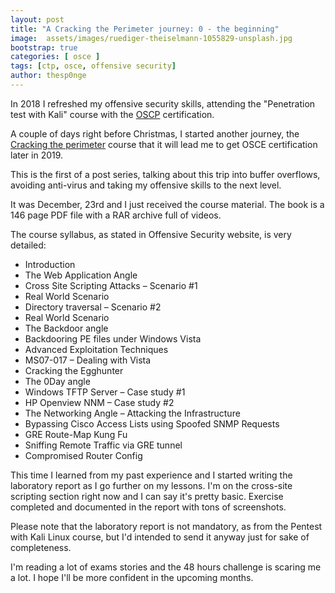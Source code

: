 ```yaml
---
layout: post
title: "A Cracking the Perimeter journey: 0 - the beginning"
image:  assets/images/ruediger-theiselmann-1055829-unsplash.jpg
bootstrap: true
categories: [ osce ]
tags: [ctp, osce, offensive security]
author: thesp0nge
---
```


In 2018 I refreshed my offensive security skills, attending the "Penetration
test with Kali" course with the
[OSCP](https://www.offensive-security.com/information-security-certifications/oscp-offensive-security-certified-professional)
certification.

A couple of days right before Christmas, I started another journey, the
[Cracking the
perimeter](https://www.offensive-security.com/information-security-training/cracking-the-perimeter/)
course that it will lead me to get OSCE certification later in 2019.

This is the first of a post series, talking about this trip into buffer
overflows, avoiding anti-virus and taking my offensive skills to the next
level.

It was December, 23rd and I just received the course material. The book is a
146 page PDF file with a RAR archive full of videos.

The course syllabus, as stated in Offensive Security website, is very detailed:

* Introduction
* The Web Application Angle
* Cross Site Scripting Attacks – Scenario #1
* Real World Scenario
* Directory traversal – Scenario #2
* Real World Scenario
* The Backdoor angle
* Backdooring PE files under Windows Vista
* Advanced Exploitation Techniques
* MS07-017 – Dealing with Vista
* Cracking the Egghunter
* The 0Day angle
* Windows TFTP Server – Case study #1
* HP Openview NNM – Case study #2
* The Networking Angle – Attacking the Infrastructure
* Bypassing Cisco Access Lists using Spoofed SNMP Requests
* GRE Route-Map Kung Fu
* Sniffing Remote Traffic via GRE tunnel
* Compromised Router Config

This time I learned from my past experience and I started writing the
laboratory report as I go further on my lessons. I'm on the cross-site
scripting section right now and I can say it's pretty basic. Exercise completed
and documented in the report with tons of screenshots.

Please note that the laboratory report is not mandatory, as from the Pentest
with Kali Linux course, but I'd intended to send it anyway just for sake of
completeness.

I'm reading a lot of exams stories and the 48 hours challenge is scaring me a
lot. I hope I'll be more confident in the upcoming months.
